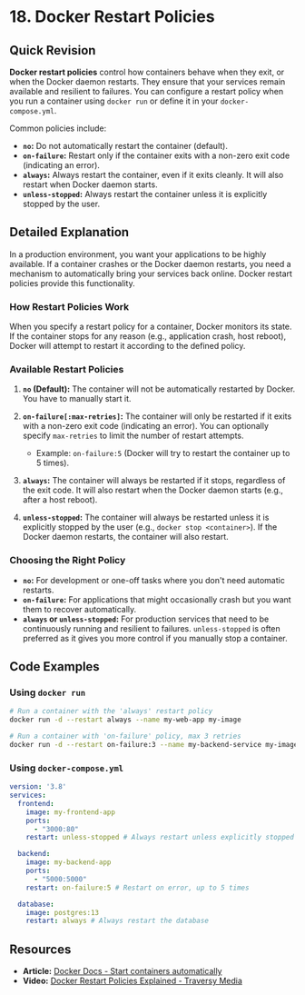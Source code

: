 
# 18. Docker Restart Policies

## Quick Revision

**Docker restart policies** control how containers behave when they exit, or when the Docker daemon restarts. They ensure that your services remain available and resilient to failures. You can configure a restart policy when you run a container using `docker run` or define it in your `docker-compose.yml`.

Common policies include:

*   **`no`:** Do not automatically restart the container (default).
*   **`on-failure`:** Restart only if the container exits with a non-zero exit code (indicating an error).
*   **`always`:** Always restart the container, even if it exits cleanly. It will also restart when Docker daemon starts.
*   **`unless-stopped`:** Always restart the container unless it is explicitly stopped by the user.

## Detailed Explanation

In a production environment, you want your applications to be highly available. If a container crashes or the Docker daemon restarts, you need a mechanism to automatically bring your services back online. Docker restart policies provide this functionality.

### How Restart Policies Work

When you specify a restart policy for a container, Docker monitors its state. If the container stops for any reason (e.g., application crash, host reboot), Docker will attempt to restart it according to the defined policy.

### Available Restart Policies

1.  **`no` (Default):** The container will not be automatically restarted by Docker. You have to manually start it.

2.  **`on-failure[:max-retries]`:** The container will only be restarted if it exits with a non-zero exit code (indicating an error). You can optionally specify `max-retries` to limit the number of restart attempts.

    *   Example: `on-failure:5` (Docker will try to restart the container up to 5 times).

3.  **`always`:** The container will always be restarted if it stops, regardless of the exit code. It will also restart when the Docker daemon starts (e.g., after a host reboot).

4.  **`unless-stopped`:** The container will always be restarted unless it is explicitly stopped by the user (e.g., `docker stop <container>`). If the Docker daemon restarts, the container will also restart.

### Choosing the Right Policy

*   **`no`:** For development or one-off tasks where you don't need automatic restarts.
*   **`on-failure`:** For applications that might occasionally crash but you want them to recover automatically.
*   **`always` or `unless-stopped`:** For production services that need to be continuously running and resilient to failures. `unless-stopped` is often preferred as it gives you more control if you manually stop a container.

## Code Examples

### Using `docker run`

```bash
# Run a container with the 'always' restart policy
docker run -d --restart always --name my-web-app my-image

# Run a container with 'on-failure' policy, max 3 retries
docker run -d --restart on-failure:3 --name my-backend-service my-image
```

### Using `docker-compose.yml`

```yaml
version: '3.8'
services:
  frontend:
    image: my-frontend-app
    ports:
      - "3000:80"
    restart: unless-stopped # Always restart unless explicitly stopped

  backend:
    image: my-backend-app
    ports:
      - "5000:5000"
    restart: on-failure:5 # Restart on error, up to 5 times

  database:
    image: postgres:13
    restart: always # Always restart the database
```

## Resources

*   **Article:** [Docker Docs - Start containers automatically](https://docs.docker.com/config/containers/start-containers-automatically/)
*   **Video:** [Docker Restart Policies Explained - Traversy Media](https://www.youtube.com/watch?v=static-relative-absolute-fixed-sticky)
